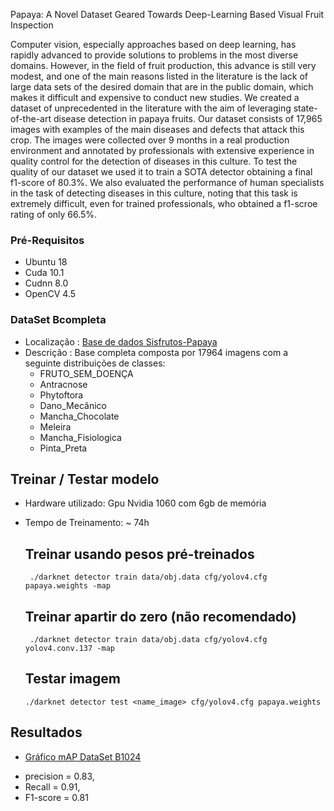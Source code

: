 Papaya: A Novel Dataset Geared Towards Deep-Learning Based Visual Fruit Inspection

Computer vision, especially approaches based on deep learning, has rapidly advanced to provide solutions to problems in the most diverse domains. However, in the field of fruit production, this advance is still very modest, and one of the main reasons listed in the literature is the lack of large data sets of the desired domain that are in the public domain, which makes it difficult and expensive to conduct new studies. We created a dataset of unprecedented in the literature with the aim of leveraging state-of-the-art disease detection in papaya fruits. Our dataset consists of 17,965 images with examples of the main diseases and defects that attack this crop. The images were collected over 9 months in a real production environment and annotated by professionals with extensive experience in quality control for the detection of diseases in this culture.
   To test the quality of our dataset we used it to train a SOTA detector obtaining a final f1-score of 80.3%. We also evaluated the performance of human specialists in the task of detecting diseases in this culture, noting that this task is extremely difficult, even for trained professionals, who obtained a f1-scroe rating of only 66.5%.

### Pré-Requisitos
- Ubuntu 18
- Cuda 10.1
- Cudnn 8.0
- OpenCV 4.5

### DataSet Bcompleta
- Localização : [Base de dados Sisfrutos-Papaya](https://drive.google.com/drive/folders/10fuLRYK2NFqAo6TMYYjl8ulD7OdlVvZ5)
- Descrição   : Base completa composta por 17964 imagens com a seguinte distribuições de classes:
  * FRUTO_SEM_DOENÇA 	  
  * Antracnose		        
  * Phytoftora		        
  * Dano_Mecânico		     
  * Mancha_Chocolate	   
  * Meleira			          
  * Mancha_Fisiologica 
  * Pinta_Preta		       

## Treinar / Testar modelo
- Hardware utilizado: Gpu Nvidia 1060 com 6gb de memória
- Tempo de Treinamento: ~ 74h
  
  ## Treinar usando pesos pré-treinados
       ./darknet detector train data/obj.data cfg/yolov4.cfg papaya.weights -map
       
  ## Treinar apartir do zero (não recomendado)
       ./darknet detector train data/obj.data cfg/yolov4.cfg yolov4.conv.137 -map
       
  ## Testar imagem
      ./darknet detector test <name_image> cfg/yolov4.cfg papaya.weights

## Resultados
- [Gráfico mAP DataSet B1024](results/chart.png)
* precision = 0.83, 
* Recall    = 0.91, 
* F1-score  = 0.81
